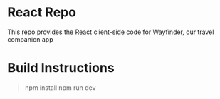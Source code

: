 # React Repo
This repo provides the React client-side code for Wayfinder, our travel companion app


# Build Instructions

>   npm install
>   npm run dev